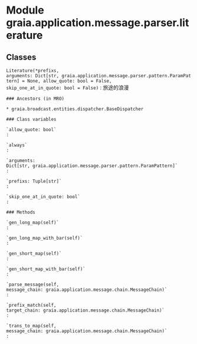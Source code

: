 Module graia.application.message.parser.literature
==================================================

Classes
-------

`Literature(*prefixs, arguments: Dict[str, graia.application.message.parser.pattern.ParamPattern] = None, allow_quote: bool = False, skip_one_at_in_quote: bool = False)`
:   旅途的浪漫

    ### Ancestors (in MRO)

    * graia.broadcast.entities.dispatcher.BaseDispatcher

    ### Class variables

    `allow_quote: bool`
    :

    `always`
    :

    `arguments: Dict[str, graia.application.message.parser.pattern.ParamPattern]`
    :

    `prefixs: Tuple[str]`
    :

    `skip_one_at_in_quote: bool`
    :

    ### Methods

    `gen_long_map(self)`
    :

    `gen_long_map_with_bar(self)`
    :

    `gen_short_map(self)`
    :

    `gen_short_map_with_bar(self)`
    :

    `parse_message(self, message_chain: graia.application.message.chain.MessageChain)`
    :

    `prefix_match(self, target_chain: graia.application.message.chain.MessageChain)`
    :

    `trans_to_map(self, message_chain: graia.application.message.chain.MessageChain)`
    :